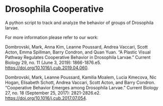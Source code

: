 # Drosophila Cooperative
A python script to track and analyze the behavior of groups of Drosophila larvae.

For more information please refer to our work:

Dombrovski, Mark, Anna Kim, Leanne Poussard, Andrea Vaccari, Scott Acton, Emma Spillman, Barry Condron, and Quan Yuan. “A Plastic Visual Pathway Regulates Cooperative Behavior in Drosophila Larvae.” Current Biology 29, no. 11 (June 3, 2019): 1866-1876.e5. https://doi.org/10.1016/j.cub.2019.04.060.

Dombrovski, Mark, Leanne Poussard, Kamilia Moalem, Lucia Kmecova, Nic Hogan, Elisabeth Schott, Andrea Vaccari, Scott Acton, and Barry Condron. “Cooperative Behavior Emerges among Drosophila Larvae.” Current Biology 27, no. 18 (September 25, 2017): 2821-2826.e2. https://doi.org/10.1016/j.cub.2017.07.054.

